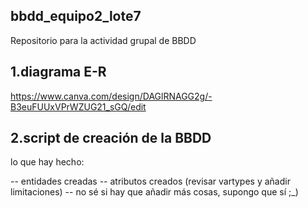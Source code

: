 ## bbdd_equipo2_lote7
Repositorio para la actividad grupal de BBDD

## 1.diagrama E-R
https://www.canva.com/design/DAGlRNAGG2g/-B3euFUUxVPrWZUG21_sGQ/edit 

## 2.script de creación de la BBDD
lo que hay hecho:

-- entidades creadas
-- atributos creados (revisar vartypes y añadir limitaciones)
-- no sé si hay que añadir más cosas, supongo que sí ;_)
